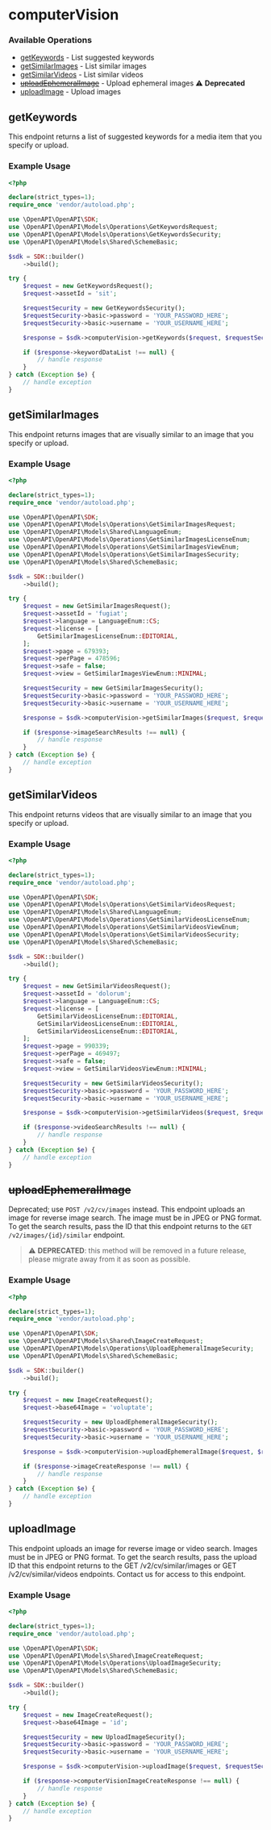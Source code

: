 # computerVision

### Available Operations

* [getKeywords](#getkeywords) - List suggested keywords
* [getSimilarImages](#getsimilarimages) - List similar images
* [getSimilarVideos](#getsimilarvideos) - List similar videos
* [~~uploadEphemeralImage~~](#uploadephemeralimage) - Upload ephemeral images :warning: **Deprecated**
* [uploadImage](#uploadimage) - Upload images

## getKeywords

This endpoint returns a list of suggested keywords for a media item that you specify or upload.

### Example Usage

```php
<?php

declare(strict_types=1);
require_once 'vendor/autoload.php';

use \OpenAPI\OpenAPI\SDK;
use \OpenAPI\OpenAPI\Models\Operations\GetKeywordsRequest;
use \OpenAPI\OpenAPI\Models\Operations\GetKeywordsSecurity;
use \OpenAPI\OpenAPI\Models\Shared\SchemeBasic;

$sdk = SDK::builder()
    ->build();

try {
    $request = new GetKeywordsRequest();
    $request->assetId = 'sit';

    $requestSecurity = new GetKeywordsSecurity();
    $requestSecurity->basic->password = 'YOUR_PASSWORD_HERE';
    $requestSecurity->basic->username = 'YOUR_USERNAME_HERE';

    $response = $sdk->computerVision->getKeywords($request, $requestSecurity);

    if ($response->keywordDataList !== null) {
        // handle response
    }
} catch (Exception $e) {
    // handle exception
}
```

## getSimilarImages

This endpoint returns images that are visually similar to an image that you specify or upload.

### Example Usage

```php
<?php

declare(strict_types=1);
require_once 'vendor/autoload.php';

use \OpenAPI\OpenAPI\SDK;
use \OpenAPI\OpenAPI\Models\Operations\GetSimilarImagesRequest;
use \OpenAPI\OpenAPI\Models\Shared\LanguageEnum;
use \OpenAPI\OpenAPI\Models\Operations\GetSimilarImagesLicenseEnum;
use \OpenAPI\OpenAPI\Models\Operations\GetSimilarImagesViewEnum;
use \OpenAPI\OpenAPI\Models\Operations\GetSimilarImagesSecurity;
use \OpenAPI\OpenAPI\Models\Shared\SchemeBasic;

$sdk = SDK::builder()
    ->build();

try {
    $request = new GetSimilarImagesRequest();
    $request->assetId = 'fugiat';
    $request->language = LanguageEnum::CS;
    $request->license = [
        GetSimilarImagesLicenseEnum::EDITORIAL,
    ];
    $request->page = 679393;
    $request->perPage = 478596;
    $request->safe = false;
    $request->view = GetSimilarImagesViewEnum::MINIMAL;

    $requestSecurity = new GetSimilarImagesSecurity();
    $requestSecurity->basic->password = 'YOUR_PASSWORD_HERE';
    $requestSecurity->basic->username = 'YOUR_USERNAME_HERE';

    $response = $sdk->computerVision->getSimilarImages($request, $requestSecurity);

    if ($response->imageSearchResults !== null) {
        // handle response
    }
} catch (Exception $e) {
    // handle exception
}
```

## getSimilarVideos

This endpoint returns videos that are visually similar to an image that you specify or upload.

### Example Usage

```php
<?php

declare(strict_types=1);
require_once 'vendor/autoload.php';

use \OpenAPI\OpenAPI\SDK;
use \OpenAPI\OpenAPI\Models\Operations\GetSimilarVideosRequest;
use \OpenAPI\OpenAPI\Models\Shared\LanguageEnum;
use \OpenAPI\OpenAPI\Models\Operations\GetSimilarVideosLicenseEnum;
use \OpenAPI\OpenAPI\Models\Operations\GetSimilarVideosViewEnum;
use \OpenAPI\OpenAPI\Models\Operations\GetSimilarVideosSecurity;
use \OpenAPI\OpenAPI\Models\Shared\SchemeBasic;

$sdk = SDK::builder()
    ->build();

try {
    $request = new GetSimilarVideosRequest();
    $request->assetId = 'dolorum';
    $request->language = LanguageEnum::CS;
    $request->license = [
        GetSimilarVideosLicenseEnum::EDITORIAL,
        GetSimilarVideosLicenseEnum::EDITORIAL,
        GetSimilarVideosLicenseEnum::EDITORIAL,
    ];
    $request->page = 990339;
    $request->perPage = 469497;
    $request->safe = false;
    $request->view = GetSimilarVideosViewEnum::MINIMAL;

    $requestSecurity = new GetSimilarVideosSecurity();
    $requestSecurity->basic->password = 'YOUR_PASSWORD_HERE';
    $requestSecurity->basic->username = 'YOUR_USERNAME_HERE';

    $response = $sdk->computerVision->getSimilarVideos($request, $requestSecurity);

    if ($response->videoSearchResults !== null) {
        // handle response
    }
} catch (Exception $e) {
    // handle exception
}
```

## ~~uploadEphemeralImage~~

Deprecated; use `POST /v2/cv/images` instead. This endpoint uploads an image for reverse image search. The image must be in JPEG or PNG format. To get the search results, pass the ID that this endpoint returns to the `GET /v2/images/{id}/similar` endpoint.

> :warning: **DEPRECATED**: this method will be removed in a future release, please migrate away from it as soon as possible.

### Example Usage

```php
<?php

declare(strict_types=1);
require_once 'vendor/autoload.php';

use \OpenAPI\OpenAPI\SDK;
use \OpenAPI\OpenAPI\Models\Shared\ImageCreateRequest;
use \OpenAPI\OpenAPI\Models\Operations\UploadEphemeralImageSecurity;
use \OpenAPI\OpenAPI\Models\Shared\SchemeBasic;

$sdk = SDK::builder()
    ->build();

try {
    $request = new ImageCreateRequest();
    $request->base64Image = 'voluptate';

    $requestSecurity = new UploadEphemeralImageSecurity();
    $requestSecurity->basic->password = 'YOUR_PASSWORD_HERE';
    $requestSecurity->basic->username = 'YOUR_USERNAME_HERE';

    $response = $sdk->computerVision->uploadEphemeralImage($request, $requestSecurity);

    if ($response->imageCreateResponse !== null) {
        // handle response
    }
} catch (Exception $e) {
    // handle exception
}
```

## uploadImage

This endpoint uploads an image for reverse image or video search. Images must be in JPEG or PNG format. To get the search results, pass the upload ID that this endpoint returns to the GET /v2/cv/similar/images or GET /v2/cv/similar/videos endpoints. Contact us for access to this endpoint.

### Example Usage

```php
<?php

declare(strict_types=1);
require_once 'vendor/autoload.php';

use \OpenAPI\OpenAPI\SDK;
use \OpenAPI\OpenAPI\Models\Shared\ImageCreateRequest;
use \OpenAPI\OpenAPI\Models\Operations\UploadImageSecurity;
use \OpenAPI\OpenAPI\Models\Shared\SchemeBasic;

$sdk = SDK::builder()
    ->build();

try {
    $request = new ImageCreateRequest();
    $request->base64Image = 'id';

    $requestSecurity = new UploadImageSecurity();
    $requestSecurity->basic->password = 'YOUR_PASSWORD_HERE';
    $requestSecurity->basic->username = 'YOUR_USERNAME_HERE';

    $response = $sdk->computerVision->uploadImage($request, $requestSecurity);

    if ($response->computerVisionImageCreateResponse !== null) {
        // handle response
    }
} catch (Exception $e) {
    // handle exception
}
```
